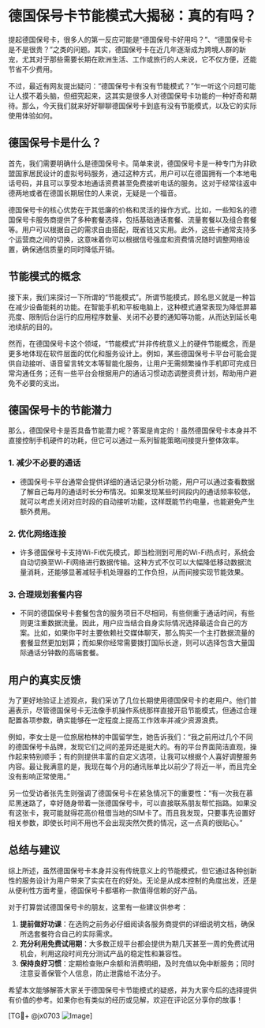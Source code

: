 # 德国保号卡节能模式大揭秘：真的有吗？

提起德国保号卡，很多人的第一反应可能是“德国保号卡好用吗？”、“德国保号卡是不是很贵？”之类的问题。其实，德国保号卡在近几年逐渐成为跨境人群的新宠，尤其对于那些需要长期在欧洲生活、工作或旅行的人来说，它不仅方便，还能节省不少费用。

不过，最近有网友提出疑问：“德国保号卡有没有节能模式？”乍一听这个问题可能让人摸不着头脑，但细究起来，这其实是很多人对德国保号卡功能的一种好奇和期待。那么，今天我们就来好好聊聊德国保号卡到底有没有节能模式，以及它的实际使用体验如何。

## 德国保号卡是什么？

首先，我们需要明确什么是德国保号卡。简单来说，德国保号卡是一种专门为非欧盟国家居民设计的虚拟号码服务，通过这种方式，用户可以在德国拥有一个本地电话号码，并且可以享受本地通话资费甚至免费接听电话的服务。这对于经常往返中德两地或者在德国长期居住的人来说，无疑是一个福音。

德国保号卡的核心优势在于其低廉的价格和灵活的操作方式。比如，一些知名的德国保号卡服务商提供了多种套餐选择，包括基础通话套餐、流量套餐以及组合套餐等。用户可以根据自己的需求自由搭配，既省钱又实用。此外，这些卡通常支持多个运营商之间的切换，这意味着你可以根据信号强度和资费情况随时调整网络设置，确保通信质量的同时降低开销。

## 节能模式的概念

接下来，我们来探讨一下所谓的“节能模式”。所谓节能模式，顾名思义就是一种旨在减少设备能耗的功能。在智能手机和平板电脑上，这种模式通常表现为降低屏幕亮度、限制后台运行的应用程序数量、关闭不必要的通知等功能，从而达到延长电池续航的目的。

然而，在德国保号卡这个领域，“节能模式”并非传统意义上的硬件节能概念，而是更多地体现在软件层面的优化和服务设计上。例如，某些德国保号卡平台可能会提供自动接听、语音留言转文本等智能化服务，让用户无需频繁操作手机即可完成日常沟通任务；还有一些平台会根据用户的通话习惯动态调整资费计划，帮助用户避免不必要的支出。

## 德国保号卡的节能潜力

那么，德国保号卡是否具备节能潜力呢？答案是肯定的！虽然德国保号卡本身并不直接控制手机硬件的功耗，但它可以通过一系列智能策略间接提升整体效率。

### 1. **减少不必要的通话**
   - 德国保号卡平台通常会提供详细的通话记录分析功能，用户可以通过查看数据了解自己每月的通话时长分布情况。如果发现某些时间段内的通话频率较低，就可以考虑关闭对应时段的自动接听功能，这样既能节约电量，也能避免产生额外费用。
   
### 2. **优化网络连接**
   - 许多德国保号卡支持Wi-Fi优先模式，即当检测到可用的Wi-Fi热点时，系统会自动切换至Wi-Fi网络进行数据传输。这种方式不仅可以大幅降低移动数据流量消耗，还能够显著减轻手机处理器的工作负担，从而间接实现节能效果。

### 3. **合理规划套餐内容**
   - 不同的德国保号卡套餐包含的服务项目不尽相同，有些侧重于通话时间，有些则更注重数据流量。因此，用户应当结合自身实际情况选择最适合自己的方案。比如，如果你平时主要依赖社交媒体聊天，那么购买一个主打数据流量的套餐显然更加划算；而如果你经常需要拨打国际长途，则可以选择包含大量国际通话分钟数的高端套餐。

## 用户的真实反馈

为了更好地验证上述观点，我们采访了几位长期使用德国保号卡的老用户。他们普遍表示，尽管德国保号卡无法像手机操作系统那样直接开启节能模式，但通过合理配置各项参数，确实能够在一定程度上提高工作效率并减少资源浪费。

例如，李女士是一位旅居柏林的中国留学生，她告诉我们：“我之前用过几个不同的德国保号卡品牌，发现它们之间的差异还是挺大的。有的平台界面简洁直观，操作起来特别顺手；有的则提供丰富的自定义选项，让我可以根据个人喜好调整服务内容。最让我满意的是，我现在每个月的通讯账单比以前少了将近一半，而且完全没有影响正常使用。”

另一位受访者张先生则强调了德国保号卡在紧急情况下的重要性：“有一次我在慕尼黑迷路了，幸好随身带着一张德国保号卡，可以直接联系朋友帮忙指路。如果没有这张卡，我可能就得花高价租借当地的SIM卡了。而且我发现，只要事先设置好相关参数，即使长时间不用也不会出现突然欠费的情况，这一点真的很贴心。”

## 总结与建议

综上所述，虽然德国保号卡本身并没有传统意义上的节能模式，但它通过各种创新性的服务设计为用户带来了实实在在的好处。无论是从成本控制的角度出发，还是从便利性方面考量，德国保号卡都堪称一款值得信赖的好产品。

对于打算尝试德国保号卡的朋友，这里有一些建议供参考：

1. **提前做好功课**：在选购之前务必仔细阅读各服务商提供的详细说明文档，确保所选套餐符合自己的实际需求。
2. **充分利用免费试用期**：大多数正规平台都会提供为期几天甚至一周的免费试用机会，利用这段时间充分测试产品的稳定性和兼容性。
3. **保持良好习惯**：定期检查账户余额和消费明细，及时充值以免中断服务；同时注意妥善保管个人信息，防止泄露给不法分子。

希望本文能够解答大家关于德国保号卡节能模式的疑惑，并为大家今后的选择提供有价值的参考。如果你也有类似的经历或见解，欢迎在评论区分享你的故事！

[TG💪+ @jx0703 ![Image](https://github.com/user-attachments/assets/dbca1d08-cadb-493c-b0ec-ad6f7a83f270)]